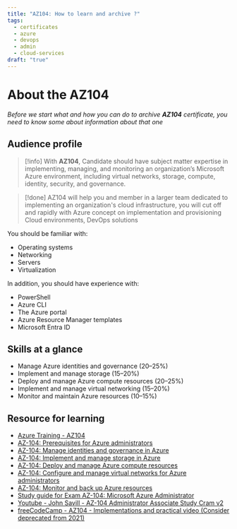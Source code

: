 ```yaml
---
title: "AZ104: How to learn and archive ?"
tags:
  - certificates
  - azure
  - devops
  - admin
  - cloud-services
draft: "true"
---
```

# About the AZ104

*Before we start what and how you can do to archive **AZ104** certificate, you need to know some about information about that one*
## Audience profile

>[!info]
>With **AZ104**, Candidate should have subject matter expertise in implementing, managing, and monitoring an organization’s Microsoft Azure environment, including virtual networks, storage, compute, identity, security, and governance.

>[!done]
>AZ104 will help you and member in a larger team dedicated to implementing an organization's cloud infrastructure, you will cut off and rapidly with Azure concept on implementation and provisioning Cloud environments, DevOps solutions

You should be familiar with:

- Operating systems
- Networking
- Servers
- Virtualization

In addition, you should have experience with:

- PowerShell
- Azure CLI
- The Azure portal
- Azure Resource Manager templates
- Microsoft Entra ID

## Skills at a glance

- Manage Azure identities and governance (20–25%)
- Implement and manage storage (15–20%)
- Deploy and manage Azure compute resources (20–25%)
- Implement and manage virtual networking (15–20%)
- Monitor and maintain Azure resources (10–15%)

## Resource for learning

- [Azure Training - AZ104](https://learn.microsoft.com/en-us/training/browse/?terms=az104)
- [AZ-104: Prerequisites for Azure administrators](https://learn.microsoft.com/en-us/training/paths/az-104-administrator-prerequisites/?source=learn)
- [AZ-104: Manage identities and governance in Azure](https://learn.microsoft.com/en-us/training/paths/az-104-manage-identities-governance/)
- [AZ-104: Implement and manage storage in Azure](https://learn.microsoft.com/en-us/training/paths/az-104-manage-storage/)
- [AZ-104: Deploy and manage Azure compute resources](https://learn.microsoft.com/en-us/training/paths/az-104-manage-compute-resources/)
- [AZ-104: Configure and manage virtual networks for Azure administrators](https://learn.microsoft.com/en-us/training/paths/az-104-manage-virtual-networks/)
- [AZ-104: Monitor and back up Azure resources](https://learn.microsoft.com/en-us/training/paths/az-104-monitor-backup-resources/)
- [Study guide for Exam AZ-104: Microsoft Azure Administrator](https://learn.microsoft.com/en-us/credentials/certifications/resources/study-guides/az-104)
- [Youtube - John Savill - AZ-104 Administrator Associate Study Cram v2](https://www.youtube.com/watch?v=0Knf9nub4-k)
- [freeCodeCamp - AZ104 - Implementations and practical video (Consider deprecated from 2021)](https://www.youtube.com/watch?v=10PbGbTUSAg)
